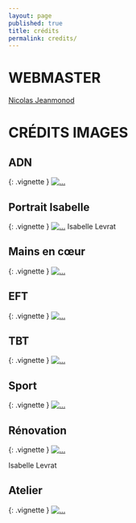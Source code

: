 ```yaml
---
layout: page
published: true
title: crédits
permalink: credits/
---
```



# WEBMASTER

[Nicolas Jeanmonod](mailto:nicolas.jeanmonod@bluewin.ch)



# CRÉDITS IMAGES



## ADN

{: .vignette }
[![...](../images/adn-fotolia_58908676.jpg)](https://fr.fotolia.com/id/58908676)



## Portrait Isabelle

{: .vignette }
[![...](../images/isabelle-levrat-temp.jpg)](../images/isabelle-levrat-temp.jpg)
Isabelle Levrat



## Mains en cœur

{: .vignette }
[![...](../images/04.jpg)](http://bossfight.co/wp-content/uploads/2015/06/boss-fight-free-stock-images-photography-photos-high-resolution-heart-hands-sunset.jpg)



## EFT

{: .vignette }
[![...](../images/fotolia_69565673.jpg)](https://fr.fotolia.com/id/69565673)



## TBT

{: .vignette }
[![...](../images/feu-300x300.jpg)](http://skitterphoto.com/wp-content/uploads/2015/04/Flame-face-free-license-CC0-1024x681.jpg)



## Sport


{: .vignette }
[![...](../images/sport-300x300.jpg)](http://www.shutterstock.com/pic-150981056/)



## Rénovation

{: .vignette }
[![...](../images/renovation.jpg)](../images/renovation.jpg)

Isabelle Levrat



## Atelier

{: .vignette }
[![...](../images/atelier-1920x1280.jpg)](https://images.unsplash.com/photo-1453806839674-d1a9087ca1ed)






